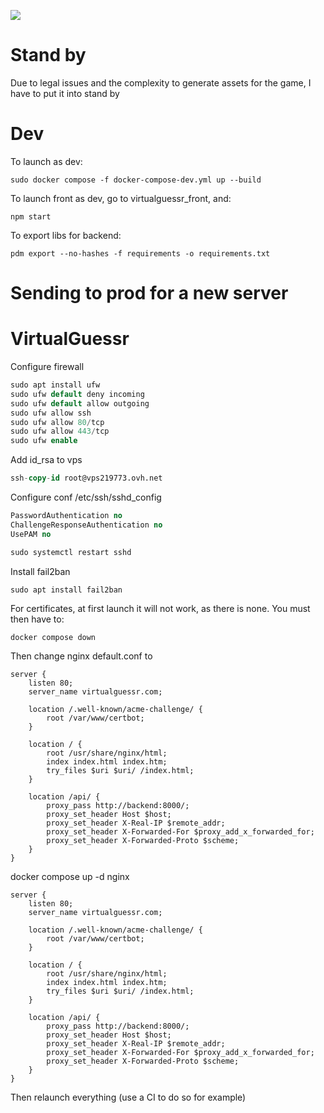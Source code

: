 
![](demo_gif.gif)

# Stand by
Due to legal issues and the complexity to generate assets for the game, I have to put it into stand by

# Dev
To launch as dev:

```
sudo docker compose -f docker-compose-dev.yml up --build
```

To launch front as dev, go to virtualguessr_front, and:

```
npm start
```

To export libs for backend:

```
pdm export --no-hashes -f requirements -o requirements.txt
```


# Sending to prod for a new server
# VirtualGuessr

Configure firewall

```sql
sudo apt install ufw
sudo ufw default deny incoming
sudo ufw default allow outgoing
sudo ufw allow ssh
sudo ufw allow 80/tcp
sudo ufw allow 443/tcp
sudo ufw enable
```

Add id_rsa to vps

```sql
ssh-copy-id root@vps219773.ovh.net
```

Configure conf /etc/ssh/sshd_config

```sql
PasswordAuthentication no
ChallengeResponseAuthentication no
UsePAM no
```

```sql
sudo systemctl restart sshd
```

Install fail2ban

```sql
sudo apt install fail2ban
```


For certificates, at first launch it will not work, as there is none.
You must then have to:
```
docker compose down
```

Then change nginx default.conf to

```
server {
    listen 80;
    server_name virtualguessr.com;

    location /.well-known/acme-challenge/ {
        root /var/www/certbot;
    }

    location / {
        root /usr/share/nginx/html;
        index index.html index.htm;
        try_files $uri $uri/ /index.html;
    }

    location /api/ {
        proxy_pass http://backend:8000/;
        proxy_set_header Host $host;
        proxy_set_header X-Real-IP $remote_addr;
        proxy_set_header X-Forwarded-For $proxy_add_x_forwarded_for;
        proxy_set_header X-Forwarded-Proto $scheme;
    }
}
```
docker compose up -d nginx
```
server {
    listen 80;
    server_name virtualguessr.com;

    location /.well-known/acme-challenge/ {
        root /var/www/certbot;
    }

    location / {
        root /usr/share/nginx/html;
        index index.html index.htm;
        try_files $uri $uri/ /index.html;
    }

    location /api/ {
        proxy_pass http://backend:8000/;
        proxy_set_header Host $host;
        proxy_set_header X-Real-IP $remote_addr;
        proxy_set_header X-Forwarded-For $proxy_add_x_forwarded_for;
        proxy_set_header X-Forwarded-Proto $scheme;
    }
}
```
Then relaunch everything (use a CI to do so for example)
